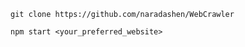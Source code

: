 ```
git clone https://github.com/naradashen/WebCrawler
```

```
npm start <your_preferred_website>
```
